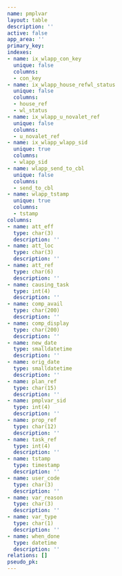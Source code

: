 ```yaml
---
name: pmplvar
layout: table
description: ''
active: false
app_area: ''
primary_key: 
indexes:
- name: ix_wlapp_con_key
  unique: false
  columns:
  - con_key
- name: ix_wlapp_house_refwl_status
  unique: false
  columns:
  - house_ref
  - wl_status
- name: ix_wlapp_u_novalet_ref
  unique: false
  columns:
  - u_novalet_ref
- name: ix_wlapp_wlapp_sid
  unique: true
  columns:
  - wlapp_sid
- name: wlapp_send_to_cbl
  unique: false
  columns:
  - send_to_cbl
- name: wlapp_tstamp
  unique: true
  columns:
  - tstamp
columns:
- name: att_eff
  type: char(3)
  description: ''
- name: att_loc
  type: char(3)
  description: ''
- name: att_ref
  type: char(6)
  description: ''
- name: causing_task
  type: int(4)
  description: ''
- name: comp_avail
  type: char(200)
  description: ''
- name: comp_display
  type: char(200)
  description: ''
- name: new_date
  type: smalldatetime
  description: ''
- name: orig_date
  type: smalldatetime
  description: ''
- name: plan_ref
  type: char(15)
  description: ''
- name: pmplvar_sid
  type: int(4)
  description: ''
- name: prop_ref
  type: char(12)
  description: ''
- name: task_ref
  type: int(4)
  description: ''
- name: tstamp
  type: timestamp
  description: ''
- name: user_code
  type: char(3)
  description: ''
- name: var_reason
  type: char(3)
  description: ''
- name: var_type
  type: char(1)
  description: ''
- name: when_done
  type: datetime
  description: ''
relations: []
pseudo_pk: 
---
```


